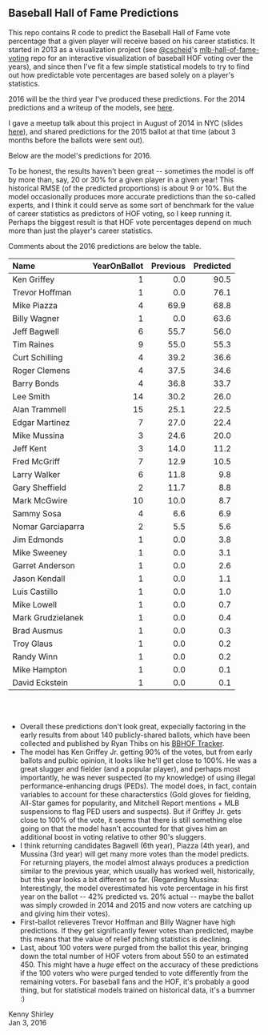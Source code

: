 ## Baseball Hall of Fame Predictions

This repo contains R code to predict the Baseball Hall of Fame vote percentage that a given player will receive based on his career statistics. It started in 2013 as a visualization project (see [@cscheid](https://github.com/cscheid)'s [mlb-hall-of-fame-voting](https://github.com/cscheid/mlb-hall-of-fame-voting?source=c) repo for an interactive visualization of baseball HOF voting over the years), and since then I've fit a few simple statistical models to try to find out how predictable vote percentages are based solely on a player's statistics.

2016 will be the third year I've produced these predictions. For the 2014 predictions and a writeup of the models, see <a href='http://kshirley.github.io/HOFmodel'>here</a>.

I gave a meetup talk about this project in August of 2014 in NYC (slides <a href="http://www.kennyshirley.com/nycmeetup.html">here</a>), and shared predictions for the 2015 ballot at that time (about 3 months before the ballots were sent out).

Below are the model's predictions for 2016.

To be honest, the results haven't been great -- sometimes the model is off by more than, say, 20 or 30% for a given player in a given year! This historical RMSE (of the predicted proportions) is about 9 or 10%. But the model occasionally produces more accurate predictions than the so-called experts, and I think it could serve as some sort of benchmark for the value of career statistics as predictors of HOF voting, so I keep running it. Perhaps the biggest result is that HOF vote percentages depend on much more than just the player's career statistics.

Comments about the 2016 predictions are below the table.

|Name              | YearOnBallot| Previous| Predicted|
|:-----------------|------------:|--------:|---------:|
|Ken Griffey       |            1|      0.0|      90.5|
|Trevor Hoffman    |            1|      0.0|      76.1|
|Mike Piazza       |            4|     69.9|      68.8|
|Billy Wagner      |            1|      0.0|      63.6|
|Jeff Bagwell      |            6|     55.7|      56.0|
|Tim Raines        |            9|     55.0|      55.3|
|Curt Schilling    |            4|     39.2|      36.6|
|Roger Clemens     |            4|     37.5|      34.6|
|Barry Bonds       |            4|     36.8|      33.7|
|Lee Smith         |           14|     30.2|      26.0|
|Alan Trammell     |           15|     25.1|      22.5|
|Edgar Martinez    |            7|     27.0|      22.4|
|Mike Mussina      |            3|     24.6|      20.0|
|Jeff Kent         |            3|     14.0|      11.2|
|Fred McGriff      |            7|     12.9|      10.5|
|Larry Walker      |            6|     11.8|       9.8|
|Gary Sheffield    |            2|     11.7|       8.8|
|Mark McGwire      |           10|     10.0|       8.7|
|Sammy Sosa        |            4|      6.6|       6.9|
|Nomar Garciaparra |            2|      5.5|       5.6|
|Jim Edmonds       |            1|      0.0|       3.8|
|Mike Sweeney      |            1|      0.0|       3.1|
|Garret Anderson   |            1|      0.0|       2.6|
|Jason Kendall     |            1|      0.0|       1.1|
|Luis Castillo     |            1|      0.0|       1.0|
|Mike Lowell       |            1|      0.0|       0.7|
|Mark Grudzielanek |            1|      0.0|       0.4|
|Brad Ausmus       |            1|      0.0|       0.3|
|Troy Glaus        |            1|      0.0|       0.2|
|Randy Winn        |            1|      0.0|       0.2|
|Mike Hampton      |            1|      0.0|       0.1|
|David Eckstein    |            1|      0.0|       0.1|


<br>
<br>

-  Overall these predictions don't look great, expecially factoring in the early results from about 140 publicly-shared ballots, which have been collected and published by Ryan Thibs on his <a href="http://www.bbhoftracker.com/">BBHOF Tracker</a>.
  - The model has Ken Griffey Jr. getting 90% of the votes, but from early ballots and pulbic opinion, it looks like he'll get close to 100%. He was a great slugger and fielder (and a popular player), and perhaps most importantly, he was never suspected (to my knowledge) of using illegal performance-enhancing drugs (PEDs). The model does, in fact, contain variables to account for these characterstics (Gold gloves for fielding, All-Star games for popularity, and Mitchell Report mentions + MLB suspensions to flag PED users and suspects). But if Griffey Jr. gets close to 100% of the vote, it seems that there is still something else going on that the model hasn't accounted for that gives him an additional boost in voting relative to other 90's sluggers.
-  I think returning candidates Bagwell (6th year), Piazza (4th year), and Mussina (3rd year) will get many more votes than the model predicts. For returning players, the model almost always produces a prediction similar to the previous year, which usually has worked well, historically, but this year looks a bit different so far. (Regarding Mussina: Interestingly, the model overestimated his vote percentage in his first year on the ballot -- 42% predicted vs. 20% actual -- maybe the ballot was simply crowded in 2014 and 2015 and now voters are catching up and giving him their votes).
-  First-ballot relieveres Trevor Hoffman and Billy Wagner have high predictions. If they get significantly fewer votes than predicted, maybe this means that the value of relief pitching statistics is declining.
-  Last, about 100 voters were purged from the ballot this year, bringing down the total number of HOF voters from about 550 to an estimated 450. This might have a *huge* effect on the accuracy of these predictions if the 100 voters who were purged tended to vote differently from the remaining voters. For baseball fans and the HOF, it's probably a good thing, but for statistical models trained on historical data, it's a bummer :)
 


Kenny Shirley<br>
Jan 3, 2016


